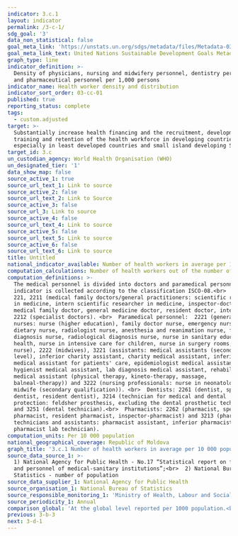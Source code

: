 ```yaml
---
indicator: 3.c.1
layout: indicator
permalink: /3-c-1/
sdg_goal: '3'
data_non_statistical: false
goal_meta_link: 'https://unstats.un.org/sdgs/metadata/files/Metadata-03-0C-01.pdf'
goal_meta_link_text: United Nations Sustainable Development Goals Metadata (PDF 207 KB)
graph_type: line
indicator_definition: >-
  Density of physicians, nursing and midwifery personnel, dentistry personnel,
  and pharmaceutical personnel per 1,000 persons
indicator_name: Health worker density and distribution
indicator_sort_order: 03-cc-01
published: true
reporting_status: complete
tags:
  - custom.adjusted
target: >-
  Substantially increase health financing and the recruitment, development,
  training and retention of the health workforce in developing countries,
  especially in least developed countries and small island developing States
target_id: 3.c
un_custodian_agency: World Health Organisation (WHO)
un_designated_tier: '1'
data_show_map: false
source_active_1: true
source_url_text_1: Link to source
source_active_2: false
source_url_text_2: Link to Source
source_active_3: false
source_url_3: Link to source
source_active_4: false
source_url_text_4: Link to source
source_active_5: false
source_url_text_5: Link to source
source_active_6: false
source_url_text_6: Link to source
title: Untitled
national_indicator_available: Number of health workers in average per 10 000 population
computation_calculations: Number of health workers out of the number of population*10000<br>
computation_definitions: >-
  The medical personnel is divided into doctors and paramedical personnel. The
  indicator is collected according to the classification ISCO-08.<br>  Doctors:
  221, 2211 (medical family doctors/general practitioners: scientific researcher
  in medicine, intern scientific researcher in medicine, inspector-doctor,
  medical family doctor, general medicine doctor, resident doctor, intern) and 
  2212 (specialist doctors). <br>  Paramedical personnel:  2221 (generalist
  nurses: nurse (higher education), family doctor nurse, emergency nurse,
  dietary nurse, radiologist nurse, anesthesia and reanimation nurse, functional
  diagnosis nurse, radiological diagnosis nurse, nurse in sanitary education for
  health, nurse in intensive care for children, nurse in surgery rooms, dietary
  nurse), 2222 (midwives), 3221 (assistants: medical assistants (secondary
  level), inferior charity assistant, charity medical assistant, inferior
  medical assistant for patients' care, epidemiologist medical assistant,
  hygienist medical assistant, lab diagnosis medical assistant, rehabilitation
  medical assistant (physical therapy, kineto-therapy, massage,
  balneal-therapy)) and 3222 (nursing professionals: nurse in neonatology,
  midwife (secondary qualification)). <br>  Dentists: 2261 (dentist, specialist
  dentist, resident dentist), 3214 (technician for medical and dental
  protection: feldsher prosthesis, excluding the dental prosthetic technicians)
  and 3251 (dental technician).<br>  Pharmacists: 2262 (pharmacist, specialist
  pharmacist, resident pharmacist, inspector-pharmacist) and 3213 (pharmacy
  technicians and assistants: pharmacist assistant, inferior pharmacist,
  pharmacist lab technician).
computation_units: Per 10 000 population
national_geographical_coverage: Republic of Moldova
graph_title: '3.c.1 Number of health workers in average per 10 000 population '
source_data_source_1: >-
  1) National Agency for Public Health - No.17 “Statistical report on functions
  and personnel of medical-sanitary institutions”;<br>  2) National Bureau of
  Statistics - number of population 
source_data_supplier_1: National Agency for Public Health
source_organisation_1: National Bureau of Statistics
source_responsible_monitoring_1: 'Ministry of Health, Labour and Social Protection'
source_periodicity_1: Annual
comparison_global: 'At the global level reported per 1000 population.<br>  '
previous: 3-b-3
next: 3-d-1
---
```

